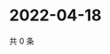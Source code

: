 # 2022-04-18

共 0 条

<!-- BEGIN WEIBO -->
<!-- 最后更新时间 Mon Apr 18 2022 02:00:36 GMT+0800 (China Standard Time) -->

<!-- END WEIBO -->
